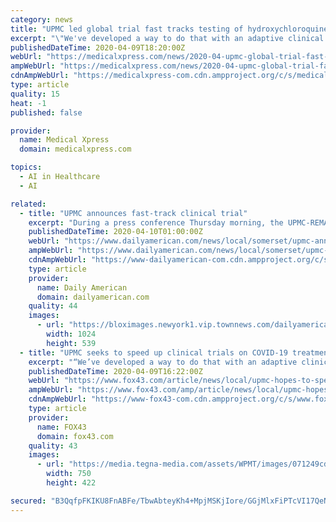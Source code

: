 ```yaml
---
category: news
title: "UPMC led global trial fast tracks testing of hydroxychloroquine, other COVID-19 therapies"
excerpt: "\"We've developed a way to do that with an adaptive clinical trial model that relies on a type of artificial intelligence known as reinforcement learning to identify the best, evidence-backed therapy for COVID-19 much faster than using the traditional scientific approach.\" Before COVID-19 emerged, Angus and a wide range of international ..."
publishedDateTime: 2020-04-09T18:20:00Z
webUrl: "https://medicalxpress.com/news/2020-04-upmc-global-trial-fast-tracks.html"
ampWebUrl: "https://medicalxpress.com/news/2020-04-upmc-global-trial-fast-tracks.amp"
cdnAmpWebUrl: "https://medicalxpress-com.cdn.ampproject.org/c/s/medicalxpress.com/news/2020-04-upmc-global-trial-fast-tracks.amp"
type: article
quality: 15
heat: -1
published: false

provider:
  name: Medical Xpress
  domain: medicalxpress.com

topics:
  - AI in Healthcare
  - AI

related:
  - title: "UPMC announces fast-track clinical trial"
    excerpt: "During a press conference Thursday morning, the UPMC-REMAP-COVID19 was announced to treat patients while also using artificial intelligence to analyze outcomes and determine a ... “At the same time we have to learn if the therapy works. That means we have to test those hypotheses in clinical trials.” A database of patients from researchers ..."
    publishedDateTime: 2020-04-10T01:00:00Z
    webUrl: "https://www.dailyamerican.com/news/local/somerset/upmc-announces-fast-track-clinical-trial/article_41161d24-7a92-11ea-945f-8b16d53b8af9.html"
    ampWebUrl: "https://www.dailyamerican.com/news/local/somerset/upmc-announces-fast-track-clinical-trial/article_41161d24-7a92-11ea-945f-8b16d53b8af9.amp.html"
    cdnAmpWebUrl: "https://www-dailyamerican-com.cdn.ampproject.org/c/s/www.dailyamerican.com/news/local/somerset/upmc-announces-fast-track-clinical-trial/article_41161d24-7a92-11ea-945f-8b16d53b8af9.amp.html"
    type: article
    provider:
      name: Daily American
      domain: dailyamerican.com
    quality: 44
    images:
      - url: "https://bloximages.newyork1.vip.townnews.com/dailyamerican.com/content/tncms/assets/v3/editorial/f/64/f644ff2a-7a93-11ea-8efd-3b31cca34c53/5e8f706872e75.image.jpg?resize=1024%2C539"
        width: 1024
        height: 539
  - title: "UPMC seeks to speed up clinical trials on COVID-19 treatments with the help of artificial intelligence"
    excerpt: "“We’ve developed a way to do that with an adaptive clinical trial model that relies on a type of artificial intelligence known as reinforcement learning to identify the best, evidence-backed therapy for COVID-19 much faster than using the traditional scientific approach.” He compares the REMAP approach to a chef offering a prix fixe menu ..."
    publishedDateTime: 2020-04-09T16:22:00Z
    webUrl: "https://www.fox43.com/article/news/local/upmc-hopes-to-speed-up-clinical-trials-on-covid-19-treatments-with-the-help-of-artificial-intelligence/521-fd2da9db-f846-4dbb-9bb0-e4e444928d63"
    ampWebUrl: "https://www.fox43.com/amp/article/news/local/upmc-hopes-to-speed-up-clinical-trials-on-covid-19-treatments-with-the-help-of-artificial-intelligence/521-fd2da9db-f846-4dbb-9bb0-e4e444928d63"
    cdnAmpWebUrl: "https://www-fox43-com.cdn.ampproject.org/c/s/www.fox43.com/amp/article/news/local/upmc-hopes-to-speed-up-clinical-trials-on-covid-19-treatments-with-the-help-of-artificial-intelligence/521-fd2da9db-f846-4dbb-9bb0-e4e444928d63"
    type: article
    provider:
      name: FOX43
      domain: fox43.com
    quality: 43
    images:
      - url: "https://media.tegna-media.com/assets/WPMT/images/071249cd-4235-4539-b33d-45b9138af828/071249cd-4235-4539-b33d-45b9138af828_750x422.jpg"
        width: 750
        height: 422

secured: "B3QqfpFKIKU8FnABFe/TbwAbteyKh4+MpjMSKjIore/GGjMlxFiPTcVI17QeNYQ+pmnOb4IZ56n4MPL0w0ffLIDCytUdtPakZXRU1WPprXEwEbnbCA9H2wwEkArurpSH3iAP135KPULOVrZkWsm0CYZasp4V3PuMTcWVj+PfLVwYqmT/PTq0GF4OOwtgHwcjmTqT3hdSwQrD50CBKNEBrmlOTN2L3w9ri5SzyyINzmpfm/t3ah2NDckTfILlZF2SRSYZLDLuvFbvrG280xwnHheyAff9RT+oUMM8BRGl9cgNzNZtdUDjyFWGseVQf7PZ2i3x8x6mhLSxQdA7tiz+yqg9xouFBB63N7eXhOYmKUE+5ii5DYyJQNr50sWaNSazenfjSyqPp/i1WyV1HfUrasUbEV06/WYzqz0vTjKG4X8ZB02rw0ZI5g0wWLgiB4wPmWMwLv/I67kyLff165BBqq80P+K/5g4AiEd85J1e7Yg=;rq1tByrHQJCLI2mkzjvPKA=="
---
```


